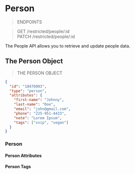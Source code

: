 # Person

> ENDPOINTS

> <span class="method get">GET</span> /restricted/people/:id <br>
> <span class="method patch">PATCH</span> /restricted/people/:id <br>

The People API allows you to retrieve and update people data.

## The Person Object

> THE PERSON OBJECT

```json
{
  "id": "18476003",
  "type": "person",
  "attributes": {
    "first-name": "Johnny",
    "last-name": "Doe",
    "email": "john@gmail.com",
    "phone": "225-951-4433",
    "note": "Lorem Ipsum",
    "tags": ["vvip", "vegan"]
  }
}
```

### Person
<span class="dynamic-attributes" data-attr-type="personId"></span>

#### Person Attributes
<span class="dynamic-attributes" data-attr-type="person"></span>

#### Person Tags
<span class="dynamic-attributes" data-attr-type="personTags"></span>